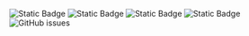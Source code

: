 ![Static Badge](https://img.shields.io/badge/blacklists-60-000000) ![Static Badge](https://img.shields.io/badge/blacklisted-2943979-cc0000) ![Static Badge](https://img.shields.io/badge/whitelisted-2242-00CC00) ![Static Badge](https://img.shields.io/badge/streaming_blacklist-28106-000000) ![GitHub issues](https://img.shields.io/github/issues/fabriziosalmi/blacklists)
